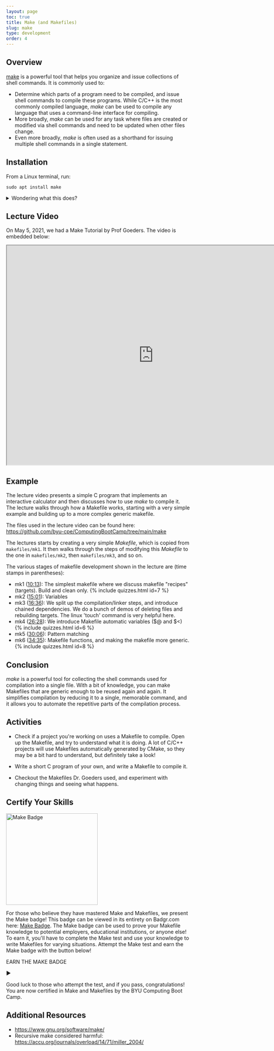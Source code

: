 ```yaml
---
layout: page
toc: true
title: Make (and Makefiles)
slug: make
type: development
order: 4
---
```


## Overview

[make](https://www.gnu.org/software/make/manual/make.html) is a powerful tool that helps you organize and issue collections of shell commands.  It is commonly used to:
  * Determine which parts of a program need to be compiled, and issue shell commands to compile these programs.  While C/C++ is the most commonly compiled language, *make* can be used to compile any language that uses a command-line interface for compiling.
  * More broadly, *make* can be used for any task where files are created or modified via shell commands and need to be updated when other files change.
  * Even more broadly, *make* is often used as a shorthand for issuing multiple shell commands in a single statement.

## Installation

From a Linux terminal, run:

```
sudo apt install make
```

<details>
  <summary> Wondering what this does? </summary>
  <ul>
    <li><em>sudo</em> - This command elevates the privileges of the next command to superuser level, allowing you to install <em>make</em> system-wide.</li>
    <li><em>apt</em> - This command runs the command-line interface of the APT (advanced package tool), which handles the installation of <em>make</em>.</li>
    <li><em>install</em> - This is an <em>apt</em>-specific command that installs the packages named as inputs.</li>
    <li><em>make</em> - The name of the package to install.</li>
  </ul>
</details>

## Lecture Video
On May 5, 2021, we had a Make Tutorial by Prof Goeders. The video is embedded below:

<iframe width="800" height="600" allow="fullscreen" src="https://www.youtube.com/embed/4ITu7eJBdDY"> </iframe> 

## Example

The lecture video presents a simple C program that implements an interactive calculator and then discusses how to use *make* to compile it.  The lecture walks through how a Makefile works, starting with a very simple example and building up to a more complex generic makefile.  

<!-- The code is the split calculator code from the compiler lecture, so it makes sense to position this lecture after that one. -->

The files used in the lecture video can be found here: <https://github.com/byu-cpe/ComputingBootCamp/tree/main/make>

The lectures starts by creating a very simple *Makefile*, which is copied from `makefiles/mk1`.  It then walks through the steps of modifying this *Makefile* to the one in `makefiles/mk2`, then `makefiles/mk3`, and so on.  

<!-- Last time I showed them mk6 first, and showed how cryptic it was, and then talked about how we will walk through the steps to understanding this. -->

The various stages of makefile development shown in the lecture are (time stamps in parentheses):
* mk1 ([10:13](https://www.youtube.com/embed/4ITu7eJBdDY?start=613)): The simplest makefile where we discuss makefile "recipes" (targets).  Build and clean only.
{% include quizzes.html id=7 %}
* mk2 ([15:01](https://www.youtube.com/embed/4ITu7eJBdDY?start=901)): Variables
* mk3 ([16:36](https://www.youtube.com/embed/4ITu7eJBdDY?start=996)): We split up the compilation/linker steps, and introduce chained dependencies.  We do a bunch of demos of deleting files and rebuilding targets.  The linux 'touch' command is very helpful here.
* mk4 ([26:28](https://www.youtube.com/embed/4ITu7eJBdDY?start=1588)): We introduce Makefile automatic variables ($@ and $<)
{% include quizzes.html id=6 %}
* mk5 ([30:06](https://www.youtube.com/embed/4ITu7eJBdDY?start=1806)): Pattern matching
* mk6 ([34:35](https://www.youtube.com/embed/4ITu7eJBdDY?start=2075)): Makefile functions, and making the makefile more generic.
{% include quizzes.html id=8 %}

## Conclusion

*make* is a powerful tool for collecting the shell commands used for compilation into a single file. With a bit of knowledge, you can make Makefiles that are generic enough to be reused again and again. It simplifies compilation by reducing it to a single, memorable command, and it allows you to automate the repetitive parts of the compilation process.

## Activities

* Check if a project you're working on uses a Makefile to compile. Open up the Makefile, and try to understand what it is doing. A lot of C/C++ projects will use Makefiles automatically generated by CMake, so they may be a bit hard to understand, but definitely take a look!

* Write a short C program of your own, and write a Makefile to compile it.

* Checkout the Makefiles Dr. Goeders used, and experiment with changing things and seeing what happens.

## Certify Your Skills
<a href="https://badgr.com/public/badges/opPKYN_pQFi6UWl1Q_aT5Q"><img src="https://media.badgr.com/uploads/badges/8e853a0b-726b-4101-8cb0-4b299926f19d.png" alt="Make Badge" width="250"/></a>

For those who believe they have mastered Make and Makefiles, we present the Make badge! This badge can be viewed in its entirety on Badgr.com here: [Make Badge](https://badgr.com/public/badges/opPKYN_pQFi6UWl1Q_aT5Q). The Make badge can be used to prove your Makefile knowledge to potential employers, educational institutions, or anyone else! To earn it, you'll have to complete the Make test and use your knowledge to write Makefiles for varying situations. Attempt the Make test and earn the Make badge with the button below!

<div class="collapsible" onclick="location.href='https://github.com/BYUComputingBootCampTests/makeTest'">
    <p class="activity-label h3-clone">EARN THE MAKE BADGE</p>
    <p class="dropdown-arrow h3-clone">&#9654;</p>
</div>

Good luck to those who attempt the test, and if you pass, congratulations! You are now certified in Make and Makefiles by the BYU Computing Boot Camp.

## Additional Resources
* <https://www.gnu.org/software/make/>
* Recursive make considered harmful: <https://accu.org/journals/overload/14/71/miller_2004/>
